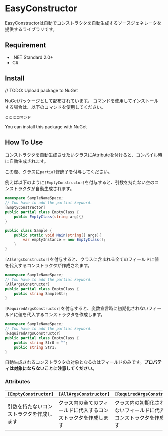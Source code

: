 ﻿# EasyConstructor

EasyConstructorは自動でコンストラクタを自動生成するソースジェネレータを提供するライブラリです。

## Requirement

- .NET Standard 2.0+
- C#

## Install

// TODO: Upload package to NuGet

NuGetパッケージとして配布されています。
コマンドを使用してインストールする場合は、以下のコマンドを使用してください。

```
ここにコマンド
```

You can install this package with NuGet

## How To Use

[//]: # (SourceGenerator generate constructors of a class that has Attributes.)

コンストラクタを自動生成させたいクラスにAttributeを付けると、コンパイル時に自動生成されます。

この際、クラスに`partial`修飾子を付与してください。

例えば以下のように`[EmptyConstructor]`を付与すると、引数を持たない空のコンストラクタが自動生成されます。
```c#
namespace SampleNameSpace;
// You have to add the partial keyword. 
[EmptyConstructor]
public partial class EmptyClass {
    public EmptyClass(string arg){}
}

public class Sample {
    public static void Main(string[] args){
        var emptyInstance = new EmptyClass();
    }
}
```


`[AllArgsConstructor]`を付与すると、クラスに含まれる全てのフィールドに値を代入するコンストラクタが作成されます。
```c#
namespace SampleNameSpace;
// You have to add the partial keyword. 
[AllArgsConstructor]
public partial class EmptyClass {
    public string SampleStr;
}
```

`[RequiredArgsConstructor]`を付与すると、変数宣言時に初期化されないフィールドに値を代入するコンストラクタを作成します。
```c#
namespace SampleNameSpace;
// You have to add the partial keyword. 
[RequiredArgsConstructor]
public partial class EmptyClass {
    public string Str0 = "";
    public string Str1;
}
```

自動生成されるコンストラクタの対象となるのはフィールドのみです。**プロパティは対象にならないことに注意してください。**

### Attributes

| `[EmptyConstructor]` | `[AllArgsConstructor]`          | `[RequiredArgsConstructor]`           |
|----------------------|---------------------------------|---------------------------------------|
| 引数を持たないコンストラクタを作成します | クラス内の全てのフィールドに代入するコンストラクタを作成します | クラス内の初期化されていないフィールドに代入するコンストラクタを作成します |
